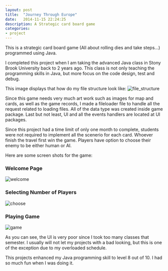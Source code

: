 ```yaml
---
layout: post
title:  "Journey Through Europe"
date:   2014-11-15 22:24:25
description: A Strategic card board game
categories:
- project
---
```


This is a strategic card board game (All about rolling dies and take steps...) programmed using Java. 

I completed this project when I am taking the advanced Java class in Stony Brook University back to 2 years ago. This class is not only teaching the programming skills in Java, but more focus on the code design, test and debug. 

This image displays that how do my file structure look like:
![file_structure]({{site.baseurl}}/cse219/file_structure.png)

Since this game needs very much art work such as images for map and cards, as well as the game records, I made a fileloader file to handle all the request related to loading files. All of the data type was created inside game package. Last but not least, UI and all the events handlers are located at UI packages. 

Since this project had a time limit of only one month to complete, students were not required to implement all the scenerio for each card. Whoever finish the travel first win the game. Players have option to choose their enemy to be either human or AI. 

Here are some screen shots for the game:

### Welcome Page
![welcome]({{site.baseurl}}/cse219/welcome.png)

### Selecting Number of Players
![choose]({{site.baseurl}}/cse219/choose.png)

### Playing Game
![game]({{site.baseurl}}/cse219/game.png)

As you can see, the UI is very poor since I took too many classes that semester. I usually will not let my projects with a bad looking, but this is one of the exception due to my overloaded schedule. 

This projects enhanced my Java programming skill to level 8 out of 10. I had so much fun when I was doing it. 
